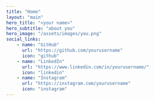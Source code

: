 ```yaml
---
title: "Home"
layout: "main"
hero_title: "<your name>"
hero_subtitle: "about you"
hero_image: "/assets/images/you.png"
social_links:
    - name: "GitHub"
      url: "https://github.com/yourusername"
      icon: "github"
    - name: "LinkedIn"
      url: "https://www.linkedin.com/in/yourusername/"
      icon: "linkedin"
    - name: "Instagram"
      url: "https://instagram.com/yourusername"
      icon: "instagram"
---
```

